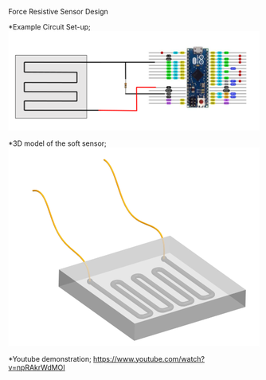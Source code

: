 Force Resistive Sensor Design



*Example Circuit Set-up;
![](Images/Circuit.PNG)


*3D model of the soft sensor;
![](Images/Model.PNG)

*Youtube demonstration;
https://www.youtube.com/watch?v=npRAkrWdMOI
